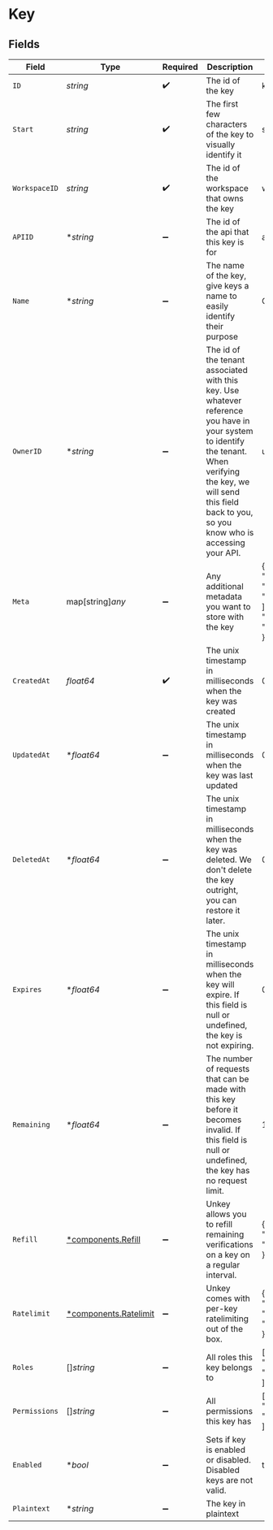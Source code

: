 # Key


## Fields

| Field                                                                                                                                                                                                                     | Type                                                                                                                                                                                                                      | Required                                                                                                                                                                                                                  | Description                                                                                                                                                                                                               | Example                                                                                                                                                                                                                   |
| ------------------------------------------------------------------------------------------------------------------------------------------------------------------------------------------------------------------------- | ------------------------------------------------------------------------------------------------------------------------------------------------------------------------------------------------------------------------- | ------------------------------------------------------------------------------------------------------------------------------------------------------------------------------------------------------------------------- | ------------------------------------------------------------------------------------------------------------------------------------------------------------------------------------------------------------------------- | ------------------------------------------------------------------------------------------------------------------------------------------------------------------------------------------------------------------------- |
| `ID`                                                                                                                                                                                                                      | *string*                                                                                                                                                                                                                  | :heavy_check_mark:                                                                                                                                                                                                        | The id of the key                                                                                                                                                                                                         | key_1234                                                                                                                                                                                                                  |
| `Start`                                                                                                                                                                                                                   | *string*                                                                                                                                                                                                                  | :heavy_check_mark:                                                                                                                                                                                                        | The first few characters of the key to visually identify it                                                                                                                                                               | sk_5j1                                                                                                                                                                                                                    |
| `WorkspaceID`                                                                                                                                                                                                             | *string*                                                                                                                                                                                                                  | :heavy_check_mark:                                                                                                                                                                                                        | The id of the workspace that owns the key                                                                                                                                                                                 | ws_1234                                                                                                                                                                                                                   |
| `APIID`                                                                                                                                                                                                                   | **string*                                                                                                                                                                                                                 | :heavy_minus_sign:                                                                                                                                                                                                        | The id of the api that this key is for                                                                                                                                                                                    | api_1234                                                                                                                                                                                                                  |
| `Name`                                                                                                                                                                                                                    | **string*                                                                                                                                                                                                                 | :heavy_minus_sign:                                                                                                                                                                                                        | The name of the key, give keys a name to easily identify their purpose                                                                                                                                                    | Customer X                                                                                                                                                                                                                |
| `OwnerID`                                                                                                                                                                                                                 | **string*                                                                                                                                                                                                                 | :heavy_minus_sign:                                                                                                                                                                                                        | The id of the tenant associated with this key. Use whatever reference you have in your system to identify the tenant. When verifying the key, we will send this field back to you, so you know who is accessing your API. | user_123                                                                                                                                                                                                                  |
| `Meta`                                                                                                                                                                                                                    | map[string]*any*                                                                                                                                                                                                          | :heavy_minus_sign:                                                                                                                                                                                                        | Any additional metadata you want to store with the key                                                                                                                                                                    | {<br/>"roles": [<br/>"admin",<br/>"user"<br/>],<br/>"stripeCustomerId": "cus_1234"<br/>}                                                                                                                                  |
| `CreatedAt`                                                                                                                                                                                                               | *float64*                                                                                                                                                                                                                 | :heavy_check_mark:                                                                                                                                                                                                        | The unix timestamp in milliseconds when the key was created                                                                                                                                                               | 0                                                                                                                                                                                                                         |
| `UpdatedAt`                                                                                                                                                                                                               | **float64*                                                                                                                                                                                                                | :heavy_minus_sign:                                                                                                                                                                                                        | The unix timestamp in milliseconds when the key was last updated                                                                                                                                                          | 0                                                                                                                                                                                                                         |
| `DeletedAt`                                                                                                                                                                                                               | **float64*                                                                                                                                                                                                                | :heavy_minus_sign:                                                                                                                                                                                                        | The unix timestamp in milliseconds when the key was deleted. We don't delete the key outright, you can restore it later.                                                                                                  | 0                                                                                                                                                                                                                         |
| `Expires`                                                                                                                                                                                                                 | **float64*                                                                                                                                                                                                                | :heavy_minus_sign:                                                                                                                                                                                                        | The unix timestamp in milliseconds when the key will expire. If this field is null or undefined, the key is not expiring.                                                                                                 | 0                                                                                                                                                                                                                         |
| `Remaining`                                                                                                                                                                                                               | **float64*                                                                                                                                                                                                                | :heavy_minus_sign:                                                                                                                                                                                                        | The number of requests that can be made with this key before it becomes invalid. If this field is null or undefined, the key has no request limit.                                                                        | 1000                                                                                                                                                                                                                      |
| `Refill`                                                                                                                                                                                                                  | [*components.Refill](../../models/components/refill.md)                                                                                                                                                                   | :heavy_minus_sign:                                                                                                                                                                                                        | Unkey allows you to refill remaining verifications on a key on a regular interval.                                                                                                                                        | {<br/>"interval": "daily",<br/>"amount": 10<br/>}                                                                                                                                                                         |
| `Ratelimit`                                                                                                                                                                                                               | [*components.Ratelimit](../../models/components/ratelimit.md)                                                                                                                                                             | :heavy_minus_sign:                                                                                                                                                                                                        | Unkey comes with per-key ratelimiting out of the box.                                                                                                                                                                     | {<br/>"async": true,<br/>"limit": 10,<br/>"duration": 60<br/>}                                                                                                                                                            |
| `Roles`                                                                                                                                                                                                                   | []*string*                                                                                                                                                                                                                | :heavy_minus_sign:                                                                                                                                                                                                        | All roles this key belongs to                                                                                                                                                                                             | [<br/>"admin",<br/>"finance"<br/>]                                                                                                                                                                                        |
| `Permissions`                                                                                                                                                                                                             | []*string*                                                                                                                                                                                                                | :heavy_minus_sign:                                                                                                                                                                                                        | All permissions this key has                                                                                                                                                                                              | [<br/>"domain.dns.create_record",<br/>"finance.read_receipt"<br/>]                                                                                                                                                        |
| `Enabled`                                                                                                                                                                                                                 | **bool*                                                                                                                                                                                                                   | :heavy_minus_sign:                                                                                                                                                                                                        | Sets if key is enabled or disabled. Disabled keys are not valid.                                                                                                                                                          | true                                                                                                                                                                                                                      |
| `Plaintext`                                                                                                                                                                                                               | **string*                                                                                                                                                                                                                 | :heavy_minus_sign:                                                                                                                                                                                                        | The key in plaintext                                                                                                                                                                                                      |                                                                                                                                                                                                                           |